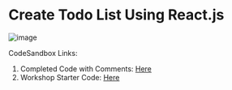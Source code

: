 # Create Todo List Using React.js

![image](https://github.com/rhollins8199/todolistworkshop/assets/103677691/75a72dcb-8669-442d-8a55-0810d8fa03d7)

CodeSandbox Links:
1. Completed Code with Comments: [Here](https://codesandbox.io/s/todolist-7qwhvn?file=/src/App.js)
2. Workshop Starter Code: [Here](https://codesandbox.io/s/workshop-s7rkq7)
